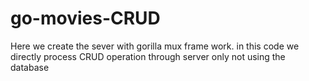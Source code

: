 # go-movies-CRUD
Here we create the sever with gorilla mux frame work. in this code we directly process CRUD operation through server only not using the database 
